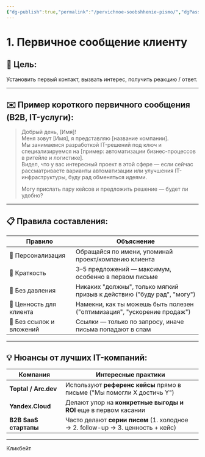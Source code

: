 ```yaml
---
{"dg-publish":true,"permalink":"/pervichnoe-soobshhenie-pismo/","dgPassFrontmatter":true,"created":"2025-07-16T14:14:04.970+08:00","updated":"2025-07-16T14:18:13.175+08:00"}
---
```


# 1. Первичное сообщение клиенту

## 📌 Цель:

Установить первый контакт, вызвать интерес, получить реакцию / ответ.

---

## ✉️ **Пример короткого первичного сообщения (B2B, IT-услуги)**:

> Добрый день, [Имя]!  
> Меня зовут [Имя], я представляю [название компании].  
> Мы занимаемся разработкой IT-решений под ключ и специализируемся на [пример: автоматизации бизнес-процессов в ритейле и логистике].  
> Видел, что у вас интересный проект в этой сфере — если сейчас рассматриваете варианты автоматизации или улучшения IT-инфраструктуры, буду рад обменяться идеями.
> 
> Могу прислать пару кейсов и предложить решение — будет ли удобно?

---

## 📋 Правила составления:

|Правило|Объяснение|
|---|---|
|🔸 Персонализация|Обращайся по имени, упоминай проект/компанию клиента|
|🔸 Краткость|3–5 предложений — максимум, особенно в первом письме|
|🔸 Без давления|Никаких "должны", только мягкий призыв к действию ("буду рад", "могу")|
|🔸 Ценность для клиента|Намекни, как ты можешь быть полезен ("оптимизация", "ускорение продаж")|
|🔸 Без ссылок и вложений|Ссылки — только по запросу, иначе письма попадают в спам|

---

## 💡 Нюансы от лучших IT-компаний:

|Компания|Интересные практики|
|---|---|
|**Toptal / Arc.dev**|Используют **референс кейсы** прямо в письме ("Мы помогли X достичь Y")|
|**Yandex.Cloud**|Делают упор на **конкретные выгоды и ROI** еще в первом касании|
|**B2B SaaS стартапы**|Часто делают **серии писем** (1. холодное → 2. follow-up → 3. ценность + кейс)|


-----

Кликбейт 